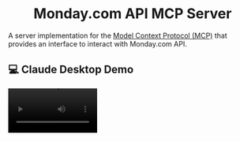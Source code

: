 <div align="center" id="top">

# Monday.com API MCP Server

</div>

A server implementation for the [Model Context Protocol (MCP)](https://modelcontextprotocol.io/) that provides an interface to interact with Monday.com API.

## 💻 Claude Desktop Demo

<video src='https://dapulse-res.cloudinary.com/video/upload/v1744632846/claude-demo-latest.mov' width=180 />

## Prerequisites

Before running the MCP server, make sure you have:

1. Node v20 or higher installed
2. NPM v5.2.0 or higher installed
3. [monday.com API key](https://developer.monday.com/api-reference/docs/authentication)

## ⚙️ Usage

```bash
npx @mondaydotcomorg/monday-api-mcp -t abcd123
```

The Monday API token can also be provided via the `monday_token` environment variable.

### Command Line Arguments

| Argument | Flags | Description | Required | Default |
|----------|-------|-------------|----------|---------|
| Monday API Token | `--token`, `-t` | Monday.com API token (can also be provided via `monday_token` environment variable) | Yes | - |
| API Version | `--version`, `-v` | Monday.com API version | No | `current` |
| Read Only Mode | `--read-only`, `-ro` | Enable read-only mode | No | `false` |
| Dynamic API Tools | `--enable-dynamic-api-tools`, `-edat` | (Beta) Enable dynamic API tools (Mode that includes the whole API schema, not supported when using read-only mode) | No | `false` |

## 💻 Claude Desktop Integration

```json
{
  "mcpServers": {
    "monday-api-mcp": {
      "command": "npx",
      "args": [
        "@mondaydotcomorg/monday-api-mcp",
        "-t",
        "abcd123"
      ]
    }
  }
}
```

## 💻 Cursor Integration

### Using command line arguments

```json
{
  "mcpServers": {
    "monday-api-mcp": {
      "command": "npx",
      "args": [
        "@mondaydotcomorg/monday-api-mcp",
        "-t",
        "abcd123"
      ],
      "env": {}
    }
  }
}
```

### Using environment variable

```json
{
  "mcpServers": {
    "monday-api-mcp": {
      "command": "npx",
      "args": [
        "@mondaydotcomorg/monday-api-mcp"
      ],
      "env": {
        "monday_token": "abcd123"
      }
    }
  }
}
```

## License

This project is licensed under the MIT License - see the LICENSE file for details.
